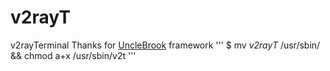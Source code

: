 # v2rayT
v2rayTerminal
Thanks for <a href="https://github.com/UncleBrook/v2rayT">UncleBrook</a> framework
'''
$ mv *v2rayT* /usr/sbin/ && chmod a+x /usr/sbin/v2t
'''
